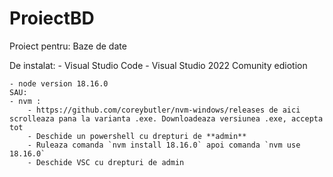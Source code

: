 # ProiectBD
Proiect pentru: Baze de date



De instalat:
	- Visual Studio Code
	- Visual Studio 2022 Comunity ediotion

	- node version 18.16.0
	SAU:
	- nvm :
		- https://github.com/coreybutler/nvm-windows/releases de aici scrolleaza pana la varianta .exe. Downloadeaza versiunea .exe, accepta tot
		- Deschide un powershell cu drepturi de **admin** 
		- Ruleaza comanda `nvm install 18.16.0` apoi comanda `nvm use 18.16.0`
		- Deschide VSC cu drepturi de admin
		
